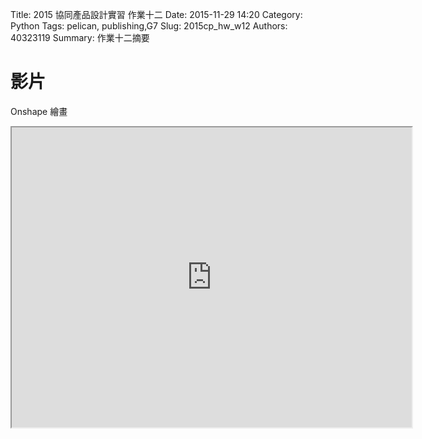 Title: 2015 協同產品設計實習 作業十二
Date: 2015-11-29 14:20
Category: Python
Tags: pelican, publishing,G7
Slug: 2015cp_hw_w12
Authors: 40323119
Summary: 作業十二摘要


影片
============


Onshape 繪畫

<iframe src="https://drive.google.com/a/gm.nfu.edu.tw/file/d/0B1Z8Jlqj5NqBTWt1UTVtOHdrLWM/preview" width="640" height="480"></iframe>